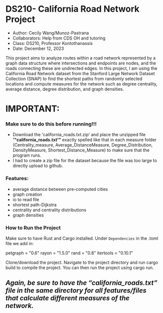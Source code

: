 # DS210- California Road Network Project

- Author: Cecily Wang/Munoz-Pastrana 
- Collaborators: Help from CDS OH and tutoring
- Class: DS210, Professor Kontothanassis
- Date: December 12, 2023


This project aims to analyze routes within a road network represented by a graph data structure where intersections and endpoints are nodes, and the roads connecting these are undirected edges. In this project, I am using the California Road Network dataset from the Stanford Large Network Dataset Collection (SNAP) to find the shortest paths from randomly selected locations and compute measures for the network such as degree centrality, average distance, degree distribution, and graph densities. 

# IMPORTANT:
### Make sure to do this before running!!!
- Download the 'california_roads.txt.zip' and place the unzipped file  <b> '"california_roads.txt'"</b>  exactly spelled like that in each measure folder (Centrality_measure, Average_DistanceMeasure, Degree_Distribution, DensityMeasure, Shortest_Distance_Measure) to make sure that the program runs.
- I had to create a zip file for the dataset because the file was too large to directly upload to github.
 
### Features: 
- average distance between pre-computed cities
- graph creation
- io to read file
- shortest path-Dijkstra
- centrality and centrality distributions
- graph densities
  
### How to Run the Project
Make sure to have Rust and Cargo installed.
Under `Dependencies` in the .toml file we add in: 

petgraph = "0.6"
rayon = "1.5.0"
rand = "0.8"
itertools = "0.10.1"

Clone/download the project.
Navigate to the project directory and run cargo build to compile the project.
You can then run the project using cargo run.
## *Again, be sure to have the “california_roads.txt” file in the same directory for all features/files that calculate different measures of the network.* 

